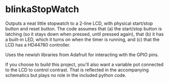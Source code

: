 # blinkaStopWatch
Outputs a neat little stopwatch to a 2-line LCD, with physical start/stop button and reset button. The code assumes that (a) the start/stop button is latching (so it stays down when pressed, until pressed again), that (b) it has a built-in LED, which it turns on when the timer is running, and (c) that the LCD has a HD44780 controller.

Uses the newish libraries from Adafruit for interacting with the GPIO pins.

If you choose to build this project, you'll also want a variable pot connected to the LCD to control contrast. That is reflected in the accompanying schematics but plays no role in the included python code.
